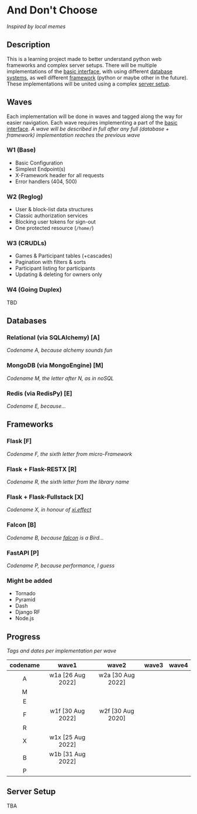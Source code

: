 # And Don't Choose
*Inspired by local memes*

## Description
This is a learning project made to better understand python web frameworks and complex server setups. There will be multiple implementations of the [basic interface](#waves), with using different [database systems](#databases), as well different [framework](#frameworks) (python or maybe other in the future). These implementations will be united using a complex [server setup](#server-setup).

## Waves
Each implementation will be done in waves and tagged along the way for easier navigation. Each wave requires implementing a part of the [basic interface](SPEC.md). *A wave will be described in full after any full (database + framework) implementation reaches the previous wave*

### W1 (Base)
- Basic Configuration
- Simplest Endpoint(s)
- X-Framework header for all requests
- Error handlers (404, 500)

### W2 (Reglog)
- User & block-list data structures
- Classic authorization services
- Blocking user tokens for sign-out
- One protected resource (`/home/`)

### W3 (CRUDLs)
- Games & Participant tables (+cascades)
- Pagination with filters & sorts
- Participant listing for participants
- Updating & deleting for owners only

### W4 (Going Duplex)
TBD

## Databases
### Relational (via SQLAlchemy) [A]
*Codename A, because alchemy sounds fun*

### MongoDB (via MongoEngine) [M]
*Codename M, the letter after N, as in noSQL*

### Redis (via RedisPy) [E]
*Codename E, because...*

## Frameworks
### Flask [F]
*Codename F, the sixth letter from micro-Framework*

### Flask + Flask-RESTX [R]
*Codename R, the sixth letter from the library name*

### Flask + Flask-Fullstack [X]
*Codename X, in honour of [xi.effect](https://github.com/xieffect)*

### Falcon [B]
*Codename B, because [falcon](https://en.wikipedia.org/wiki/Falcon) is a Bird...*

### FastAPI [P]
*Codename P, because performance, I guess*

### Might be added
- Tornado
- Pyramid
- Dash
- Django RF
- Node.js

## Progress
*Tags and dates per implementation per wave*

| codename |       wave1       |       wave2       | wave3 | wave4 | 
|:--------:|:-----------------:|:-----------------:|:-----:|:-----:|
|    A     | w1a [26 Aug 2022] | w2a [30 Aug 2022] |       |       |
|    M     |                   |                   |       |       |
|    E     |                   |                   |       |       |
|    F     | w1f [30 Aug 2022] | w2f [30 Aug 2020] |       |       |
|    R     |                   |                   |       |       |
|    X     | w1x [25 Aug 2022] |                   |       |       |
|    B     | w1b [31 Aug 2022] |                   |       |       |
|    P     |                   |                   |       |       |

## Server Setup
TBA
